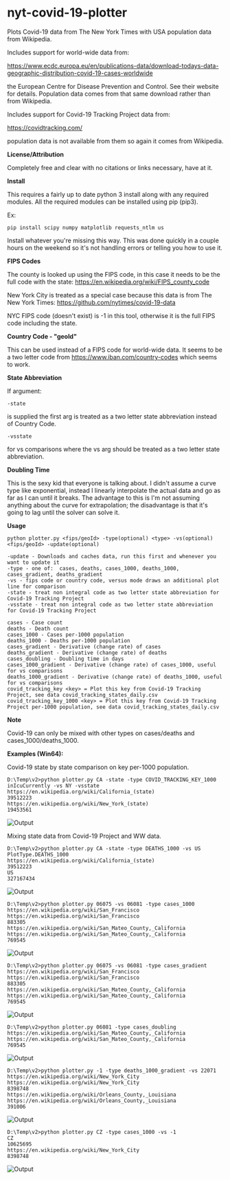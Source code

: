 # nyt-covid-19-plotter
Plots Covid-19 data from The New York Times with USA population data from Wikipedia.

Includes support for world-wide data from:

https://www.ecdc.europa.eu/en/publications-data/download-todays-data-geographic-distribution-covid-19-cases-worldwide

the European Centre for Disease Prevention and Control. See their website for details.  Population data comes from that same download rather than from Wikipedia.

Includes support for Covid-19 Tracking Project data from:

https://covidtracking.com/

population data is not available from them so again it comes from Wikipedia.

**License/Attribution**

Completely free and clear with no citations or links necessary, have at it.

**Install**

This requires a fairly up to date python 3 install along with any required modules.  All the required modules can be installed using pip (pip3).

Ex:

```
pip install scipy numpy matplotlib requests_ntlm us
```

Install whatever you're missing this way.  This was done quickly in a couple hours on the weekend so it's not handling errors or telling you how to use it.

**FIPS Codes**

The county is looked up using the FIPS code, in this case it needs to be the full code with the state:  https://en.wikipedia.org/wiki/FIPS_county_code

New York City is treated as a special case because this data is from The New York Times:  https://github.com/nytimes/covid-19-data  

NYC FIPS code (doesn't exist) is -1 in this tool, otherwise it is the full FIPS code including the state.

**Country Code - "geoId"**

This can be used instead of a FIPS code for world-wide data.  It seems to be a two letter code from https://www.iban.com/country-codes which seems to work.

**State Abbreviation**

If argument:

```
-state
```

is supplied the first arg is treated as a two letter state abbreviation instead of Country Code.

```
-vsstate
```

for vs comparisons where the vs arg should be treated as a two letter state abbreviation.

**Doubling Time**

This is the sexy kid that everyone is talking about.  I didn't assume a curve type like exponential, instead I linearly interpolate the actual data and go as far as I can until it breaks.  The advantage to this is I'm not assuming anything about the curve for extrapolation; the disadvantage is that it's going to lag until the solver can solve it.

**Usage**

```
python plotter.py <fips/geoId> -type(optional) <type> -vs(optional) <fips/geoId> -update(optional)

-update - Downloads and caches data, run this first and whenever you want to update it
-type - one of:  cases, deaths, cases_1000, deaths_1000, cases_gradient, deaths_gradient
-vs - fips code or country code, versus mode draws an additional plot line for comparison
-state - treat non integral code as two letter state abbreviation for Covid-19 Tracking Project
-vsstate - treat non integral code as two letter state abbreviation for Covid-19 Tracking Project

cases - Case count
deaths - Death count
cases_1000 - Cases per-1000 population
deaths_1000 - Deaths per-1000 population
cases_gradient - Derivative (change rate) of cases
deaths_gradient - Derivative (change rate) of deaths
cases_doubling - Doubling time in days
cases_1000_gradient - Derivative (change rate) of cases_1000, useful for vs comparisons
deaths_1000_gradient - Derivative (change rate) of deaths_1000, useful for vs comparisons
covid_tracking_key <key> = Plot this key from Covid-19 Tracking Project, see data covid_tracking_states_daily.csv
covid_tracking_key_1000 <key> = Plot this key from Covid-19 Tracking Project per-1000 population, see data covid_tracking_states_daily.csv
```

**Note**

Covid-19 can only be mixed with other types on cases/deaths and cases_1000/deaths_1000.

**Examples (Win64):**

Covid-19 state by state comparison on key per-1000 population.

```
D:\Temp\v2>python plotter.py CA -state -type COVID_TRACKING_KEY_1000 inIcuCurrently -vs NY -vsstate
https://en.wikipedia.org/wiki/California_(state)
39512223
https://en.wikipedia.org/wiki/New_York_(state)
19453561
```

![Output](https://github.com/cc-001/nyt-covid-19-plotter/blob/master/California_covid_tracking_key_1000_inIcuCurrently_vs_New%20York.png)

Mixing state data from Covid-19 Project and WW data.

```
D:\Temp\v2>python plotter.py CA -state -type DEATHS_1000 -vs US
PlotType.DEATHS_1000
https://en.wikipedia.org/wiki/California_(state)
39512223
US
327167434
```
![Output](https://github.com/cc-001/nyt-covid-19-plotter/blob/master/California_deaths_1000__vs_united_states_of_america_usa_.png)

```
D:\Temp\v2>python plotter.py 06075 -vs 06081 -type cases_1000
https://en.wikipedia.org/wiki/San_Francisco
https://en.wikipedia.org/wiki/San_Francisco
883305
https://en.wikipedia.org/wiki/San_Mateo_County,_California
https://en.wikipedia.org/wiki/San_Mateo_County,_California
769545
```
![Output](https://github.com/cc-001/nyt-covid-19-plotter/blob/master/san_francisco_california_06075_cases_1000_vs_san_mateo_california_06081.png)

```
D:\Temp\v2>python plotter.py 06075 -vs 06081 -type cases_gradient
https://en.wikipedia.org/wiki/San_Francisco
https://en.wikipedia.org/wiki/San_Francisco
883305
https://en.wikipedia.org/wiki/San_Mateo_County,_California
https://en.wikipedia.org/wiki/San_Mateo_County,_California
769545
```
![Output](https://github.com/cc-001/nyt-covid-19-plotter/blob/master/san_francisco_california_06075_cases_gradient_vs_san_mateo_california_06081.png)

```
D:\Temp\v2>python plotter.py 06081 -type cases_doubling
https://en.wikipedia.org/wiki/San_Mateo_County,_California
https://en.wikipedia.org/wiki/San_Mateo_County,_California
769545
```

![Output](https://github.com/cc-001/nyt-covid-19-plotter/blob/master/san_mateo_california_06081_cases_doubling.png)

```
D:\Temp\v2>python plotter.py -1 -type deaths_1000_gradient -vs 22071
https://en.wikipedia.org/wiki/New_York_City
https://en.wikipedia.org/wiki/New_York_City
8398748
https://en.wikipedia.org/wiki/Orleans_County,_Louisiana
https://en.wikipedia.org/wiki/Orleans_County,_Louisiana
391006
```

![Output](https://github.com/cc-001/nyt-covid-19-plotter/blob/master/new_york_city_new_york__deaths_1000_gradient_vs_orleans_louisiana_22071.png)

```
D:\Temp\v2>python plotter.py CZ -type cases_1000 -vs -1
CZ
10625695
https://en.wikipedia.org/wiki/New_York_City
8398748
```
![Output](https://github.com/cc-001/nyt-covid-19-plotter/blob/master/czech_republic_cze__cases_1000_vs_new_york_city_new_york_.png)
